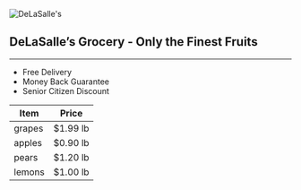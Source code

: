 ![DeLaSalle's](https://home.manhattan.edu/~marc.waldman/images/dls.png)

## DeLaSalle’s Grocery - Only the Finest Fruits
---
- Free Delivery
- Money Back Guarantee
- Senior Citizen Discount

| Item   |   Price |
|--------|---------|
| grapes | $1.99 lb|
| apples | $0.90 lb|
| pears  | $1.20 lb|
| lemons | $1.00 lb|
